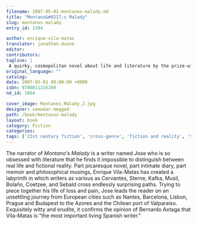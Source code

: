 ```yaml
---
filename: 2007-05-01-montanos-malady.md
title: "Montano&#8217;s Malady"
slug: montanos-malady
entry_id: 1394

author: enrique-vila-matas
translator: jonathan-dunne
editor: 
contributors: 
tagline: |
 A quirky, cosmopolitan novel about life and literature by the prize-winning Spanish writer Enrique Vila-Matas, author of Bartleby & Co.
original_language: ""
catalog: 
date: 2007-05-01 00:00:00 +0000 
isbn: 9780811216289
nd_id: 1064

cover_image: Montanos_Malady_2.jpg
designer: semadar-megged
path: /book/montanos-malady
layout: book
category: Fiction
categories: 
tags: ['21st century fiction', 'cross-genre', 'fiction and reality', 'Spanish writers', 'travelogue']
---
```

The narrator of *Montano's Malady* is a writer named Jose who is so obsessed with literature that he finds it impossible to distinguish between real life and fictional reality. Part picaresque novel, part intimate diary, part memoir and philosophical musings, Enrique Vila-Matas has created a labyrinth in which writers as various as Cervantes, Sterne, Kafka, Musil, Bolaño, Coetzee, and Sebald cross endlessly surprising paths. Trying to piece together his life of loss and pain, Jose leads the reader on an unsettling journey from European cities such as Nantes, Barcelona, Lisbon, Prague and Budapest to the Azores and the Chilean port of Valparaiso. Exquisitely witty and erudite, it confirms the opinion of Bernardo Axtaga that Vila-Matas is "the most important living Spanish writer."





